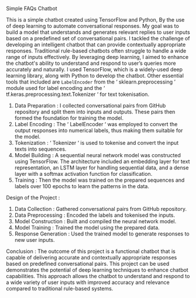 Simple FAQs Chatbot

This is a simple chatbot created using TensorFlow and Python, By the use of deep learning to automate conversational responses. My goal was to build a model that understands and generates relevant replies to user inputs based on a predefined set of conversational pairs.
I tackled the challenge of developing an intelligent chatbot that can provide contextually appropriate responses. Traditional rule-based chatbots often struggle to handle a wide range of inputs effectively. By leveraging deep learning, I aimed to enhance the chatbot's ability to understand and respond to user’s queries more accurately and naturally.
I used TensorFlow, which is a widely-used deep learning library, along with Python to develop the chatbot. Other essential tools that included are `LabelEncoder` from the ‘ sklearn.preprocessing ’ module used for label encoding and the ‘ tf.keras.preprocessing.text.Tokenizer ‘ for text tokenisation.
1. Data Preparation :
				 I collected conversational pairs from GitHub repository and split them into inputs and outputs. These pairs then formed the foundation for training the model.
2. Label Encoding : 
				The ‘ LabelEncoder ‘ was employed to convert the output responses into numerical labels, thus making them suitable for the model.
3. Tokenization : 
				‘ Tokenizer ‘ is used to tokenise and convert the input texts into sequences.
4. Model Building : 
				A sequential neural network model was constructed using TensorFlow. The architecture included an embedding layer for text representation, an LSTM layer for 				handling sequential data, and a dense layer with a softmax activation function for classification.
5. Training : 
				Then the model was trained on the prepared sequences and labels over 100 epochs to learn the patterns in the data.

Design of the Project :
1. Data Collection : Gathered conversational pairs from GitHub repository.
2. Data Preprocessing : Encoded the labels and tokenised the inputs.
3. Model Construction : Built and compiled the neural network model.
4. Model Training : Trained the model using the prepared data.
5. Response Generation : Used the trained model to generate responses to new user inputs.

Conclusion :
					The outcome of this project is a functional chatbot that is capable of delivering accurate and contextually appropriate responses based on predefined conversational pairs. This project can be used demonstrates the potential of deep learning techniques to enhance chatbot capabilities. This approach allows the chatbot to understand and respond to a wide variety of user inputs with improved accuracy and relevance compared to traditional rule-based systems.
